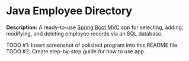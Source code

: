# Java Employee Directory

**Description:** A ready-to-use [Spring Boot MVC](https://spring.io/guides/gs/serving-web-content) app for selecting, adding, modifying, and deleting employee records via an SQL database.

TODO #1: Insert screenshot of polished program into this README file.  
TODO #2: Create step-by-step guide for how to use app.
